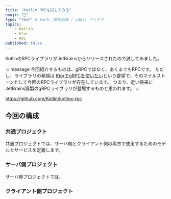 ```yaml
---
title: "Kotlin.RPCを試してみる"
emoji: "🙌"
type: "tech" # tech: 技術記事 / idea: アイデア
topics: 
    - Kotlin
    - Ktor
    - RPC
published: false
---
```


KotlinのRPCライブラリがJetBrainsからリリースされたので試してみました。

::: message
今回紹介するものは、gRPCではなく、あくまでもRPCです。
ただし、ライブラリの発端は [KtorでgRPCを使いたい](https://youtrack.jetbrains.com/issue/KTOR-1501/Add-gRPC-support-to-Ktor-with-a-generator-plugin-and-tutorial)という要望で、そのマイルストーンとして今回のRPCライブラリが存在しています。
つまり、近い将来にJetBrains謹製のgRPCライブラリが登場するものと思われます。
:::

https://github.com/Kotlin/kotlinx-rpc


## 今回の構成

### 共通プロジェクト
共通プロジェクトでは、サーバ側とクライアント側の両方で使用するためのモデルとサービスを定義します。

### サーバ側プロジェクト
サーバ側プロジェクトでは、


### クライアント側プロジェクト


